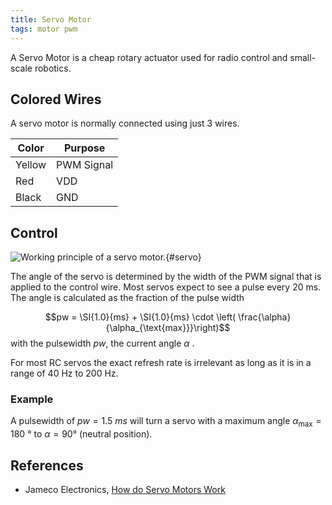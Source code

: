 ```yaml
---
title: Servo Motor
tags: motor pwm
---
```

A Servo Motor is a cheap rotary actuator used for radio control and small-scale robotics.


## Colored Wires
A servo motor is normally connected using just 3 wires.

| Color  | Purpose     |
|--------|-------------|   
| Yellow | PWM Signal  |
| Red    | VDD         |
| Black  | GND         |


## Control


![Working principle of a servo motor.](servo.svg){#servo}


The angle of the servo is determined by the width of the PWM signal that is applied to the control wire.
Most servos expect to see a pulse every 20 ms. The angle is calculated as the fraction of the pulse width

  $$pw = \SI{1.0}{ms} + \SI{1.0}{ms} \cdot \left( \frac{\alpha}{\alpha_{\text{max}}}\right)$$
  with the pulsewidth $pw$, the current angle $\alpha$ .

For most RC servos the exact refresh rate is irrelevant as long as it is in a range of 40 Hz to 200 Hz.

### Example
A pulsewidth of $pw = \SI{1.5}{ms}$ will turn a servo with a maximum angle $\alpha_{\max} = \SI{180}{\degree}$ to $\alpha = 90$° (neutral position).



## References
* Jameco Electronics, [How do Servo Motors Work](https://www.jameco.com/jameco/workshop/howitworks/how-servo-motors-work.html)



